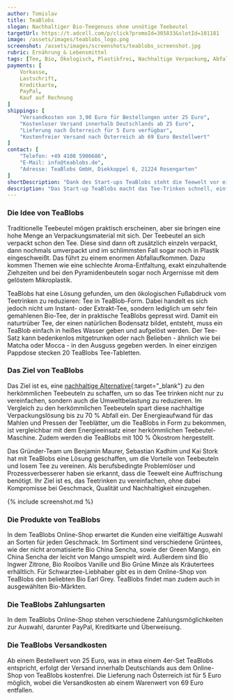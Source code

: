 ```yaml
---
author: Tomislav
title: TeaBlobs
slogan: Nachhaltiger Bio-Teegenuss ohne unnötige Teebeutel
targetUrl: https://t.adcell.com/p/click?promoId=305833&slotId=101181
image: /assets/images/teablobs_logo.png
screenshot: /assets/images/screenshots/teablobs_screenshot.jpg
rubric: Ernährung & Lebensmittel
tags: [Tee, Bio, Ökologisch, Plastikfrei, Nachhaltige Verpackung, Abfallvermeidung]
payments: [
    Vorkasse,
    Lastschrift,
    Kreditkarte,
    PayPal,
    Kauf auf Rechnung
]
shippings: [
    "Versandkosten von 3,90 Euro für Bestellungen unter 25 Euro",
    "Kostenloser Versand innerhalb Deutschlands ab 25 Euro",
    "Lieferung nach Österreich für 5 Euro verfügbar",
    "Kostenfreier Versand nach Österreich ab 69 Euro Bestellwert"
]
contact: [
    "Telefon: +49 4108 5906686",
    "E-Mail: info@teablobs.de",
    "Adresse: TeaBlobs GmbH, Diekkoppel 6, 21224 Rosengarten"
]
shortDescription: "Dank des Start-ups TeaBlobs steht die Teewelt vor einer nachhaltigen Revolution. Mit ihrer innovativen und umweltfreundlichen Tee-Alternative, die bisher im eigenen Online-Shop verkauft wurden, erobern sie auch ab sofort die Regale von Biomärkten und bieten Tee-Liebhabern eine völlig neue Art des Teetrinkens."
description: "Das Start-up TeaBlobs macht das Tee-Trinken schnell, einfach und nachhaltig, verzichtet dabei gänzlich auf die Teebeutel, um den dabei aufkommenden Abfall zu reduzieren."
---
```


### Die Idee von TeaBlobs

Traditionelle Teebeutel mögen praktisch erscheinen, aber sie bringen eine hohe Menge an Verpackungsmaterial mit sich. Der Teebeutel an sich verpackt schon den Tee. Diese sind dann oft zusätzlich einzeln verpackt, dann nochmals umverpackt und im schlimmsten Fall sogar noch in Plastik eingeschweißt. Das führt zu einem enormen Abfallaufkommen. Dazu kommen Themen wie eine schlechte Aroma-Entfaltung, exakt einzuhaltende Ziehzeiten und bei den Pyramidenbeuteln sogar noch Ärgernisse mit dem gelöstem Mikroplastik.

TeaBlobs hat eine Lösung gefunden, um den ökologischen Fußabdruck vom Teetrinken zu reduzieren: Tee in TeaBlob-Form. Dabei handelt es sich jedoch nicht um Instant- oder Extrakt-Tee, sondern lediglich um sehr fein gemahlenen Bio-Tee, der in praktische TeaBlobs gepresst wird. Damit ein naturtrüber Tee, der einen natürlichen Bodensatz bildet, entsteht, muss ein TeaBlob einfach in heißes Wasser geben und aufgelöst werden. Der Tee-Satz kann bedenkenlos mitgetrunken oder nach Belieben - ähnlich wie bei Matcha oder Mocca - in den Ausguss gegeben werden. In einer einzigen Pappdose stecken 20 TeaBlobs Tee-Tabletten. 

### Das Ziel von TeaBlobs

Das Ziel ist es, eine [nachhaltige Alternative](https://teablobs.de/ueber-teablobs/){:target="_blank"} zu den herkömmlichen Teebeuteln zu schaffen, um so das Tee trinken nicht nur zu vereinfachen, sondern auch die Umweltbelastung zu reduzieren. Im Vergleich zu den herkömmlichen Teebeuteln spart diese nachhaltige Verpackungslösung bis zu 70 % Abfall ein. Der Energieaufwand für das Mahlen und Pressen der Teeblätter, um die TeaBlobs in Form zu bekommen, ist vergleichbar mit dem Energieeinsatz einer herkömmlichen Teebeutel-Maschine. Zudem werden die TeaBlobs mit 100 % Ökostrom hergestellt.

Das Gründer-Team um Benjamin Maurer, Sebastian Kadhim und Kai Stork hat mit TeaBlobs eine Lösung geschaffen, um die Vorteile von Teebeuteln und losem Tee zu vereinen. Als berufsbedingte Problemlöser und Prozessverbesserer haben sie erkannt, dass die Teewelt eine Auffrischung benötigt. Ihr Ziel ist es, das Teetrinken zu vereinfachen, ohne dabei Kompromisse bei Geschmack, Qualität und Nachhaltigkeit einzugehen.

{% include screenshot.md %}

### Die Produkte von TeaBlobs

In dem TeaBlobs Online-Shop erwartet die Kunden eine vielfältige Auswahl an Sorten für jeden Geschmack. Im Sortiment sind verschiedene Grüntees, wie der nicht aromatisierte Bio China Sencha, sowie der Green Mango, ein China Sencha der leicht von Mango umspielt wird. Außerdem sind Bio Ingwer Zitrone, Bio Rooibos Vanille und Bio Grüne Minze als Kräutertees erhältlich. Für Schwarztee-Liebhaber gibt es in dem Online-Shop von TeaBlobs den beliebten Bio Earl Grey. TeaBlobs findet man zudem auch in ausgewählten Bio-Märkten.

### Die TeaBlobs Zahlungsarten

In dem TeaBlobs Online-Shop stehen verschiedene Zahlungsmöglichkeiten zur Auswahl, darunter PayPal, Kreditkarte und Überweisung.

### Die TeaBlobs Versandkosten

Ab einem Bestellwert von 25 Euro, was in etwa einem 4er-Set TeaBlobs entspricht, erfolgt der Versand innerhalb Deutschlands aus dem Online-Shop von TeaBlobs kostenfrei. Die Lieferung nach Österreich ist für 5 Euro möglich, wobei die Versandkosten ab einem Warenwert von 69 Euro entfallen.